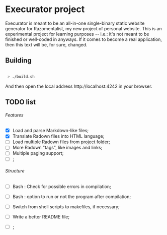 
# Execurator project

Execurator is meant to be an all-in-one single-binary static website generator for Razomentalist, my new project of personal website. This is an experimental project for learning purposes -- i.e.: it's not meant to be finished or well-coded in anyways. If it comes to become a real application, then this text will be, for sure, changed.

## Building

```bash

 > ./build.sh

```

And then open the local address http://localhost:4242 in your browser.

## TODO list

 ###### Features
 - [x] Load and parse Markdown-like files;
 - [x] Translate Radown files into HTML language;
 - [ ] Load multiple Radown files from project folder;
 - [ ] More Radown "tags", like images and links;
 - [ ] Multiple paging support;
 - [ ] ;
 ###### Structure
 - [ ] Bash : Check for possible errors in compilation;
 - [ ] Bash : option to run or not the program after compilation;
 - [ ] Switch from shell scripts to makefiles, if necessary;
 - [ ] Write a better README file;
 - [ ] ;


